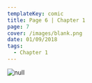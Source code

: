 ```yaml
---
templateKey: comic
title: Page 6 | Chapter 1
page: 7
cover: /images/blank.png
date: 01/09/2018
tags:
  - Chapter 1
---
```

![null](/images/0007.png)
